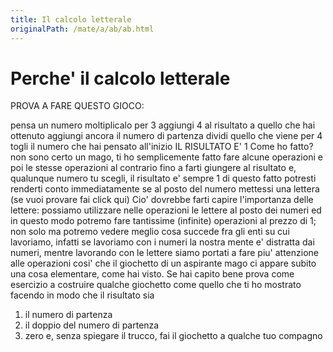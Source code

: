 ```yaml
---
title: Il calcolo letterale
originalPath: /mate/a/ab/ab.html
---
```


Perche' il calcolo letterale
===

PROVA A FARE QUESTO GIOCO:

pensa un numero
moltiplicalo per 3
aggiungi 4 al risultato
a quello che hai ottenuto aggiungi ancora il numero di partenza
dividi quello che viene per 4
togli il numero che hai pensato all'inizio
IL RISULTATO E' 1
Come ho fatto? non sono certo un mago, ti ho semplicemente fatto fare alcune operazioni e poi le stesse operazioni al contrario fino a farti giungere al risultato e, qualunque numero tu scegli, il risultato e' sempre 1
di questo fatto potresti renderti conto immediatamente se al posto del numero mettessi una lettera (se vuoi provare fai click qui)
Cio' dovrebbe farti capire l'importanza delle lettere: possiamo utilizzare nelle operazioni le lettere al posto dei numeri ed in questo modo potremo fare tantissime (infinite) operazioni al prezzo di 1; non solo ma potremo vedere meglio cosa succede fra gli enti su cui lavoriamo, infatti se lavoriamo con i numeri la nostra mente e' distratta dai numeri, mentre lavorando con le lettere siamo portati a fare piu' attenzione alle operazioni cosi' che il giochetto di un aspirante mago ci appare subito una cosa elementare, come hai visto.
Se hai capito bene prova come esercizio a costruire qualche giochetto come quello che ti ho mostrato facendo in modo che il risultato sia
1) il numero di partenza
2) il doppio del numero di partenza
3) zero
e, senza spiegare il trucco, fai il giochetto a qualche tuo compagno